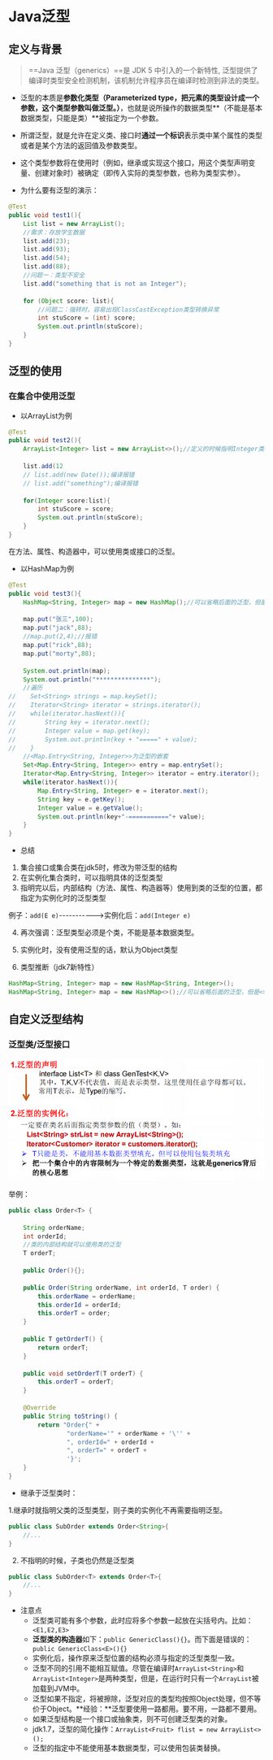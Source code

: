 # Java泛型

## 定义与背景

> ==Java 泛型（generics）==是 JDK 5 中引入的一个新特性, 泛型提供了编译时类型安全检测机制，该机制允许程序员在编译时检测到非法的类型。

- 泛型的本质是**参数化类型（Parameterized type，把元素的类型设计成一个参数，这个类型参数叫做泛型。）**，也就是说所操作的数据类型**（不能是基本数据类型，只能是类）**被指定为一个参数。

- 所谓泛型，就是允许在定义类、接口时**通过一个标识**表示类中某个属性的类型或者是某个方法的返回值及参数类型。

- 这个类型参数将在使用时（例如，继承或实现这个接口，用这个类型声明变量、创建对象时）被确定（即传入实际的类型参数，也称为类型实参）。

- 为什么要有泛型的演示：

```java
@Test
public void test1(){
    List list = new ArrayList();
    //需求：存放学生数据
    list.add(23);
    list.add(93);
    list.add(54);
    list.add(88);
    //问题一：类型不安全
    list.add("something that is not an Integer");

    for (Object score: list){
        //问题二：强转时，容易出现ClassCastException类型转换异常
        int stuScore = (int) score;
        System.out.println(stuScore);
    }
}
```

## 泛型的使用

### 在集合中使用泛型

- 以ArrayList为例

```java
@Test
public void test2(){
    ArrayList<Integer> list = new ArrayList<>();//定义的时候指明Integer类型

    list.add(12
    // list.add(new Date());编译报错
    // list.add("something");编译报错

    for(Integer score:list){
        int stuScore = score;
        System.out.println(stuScore);
    }
}
```

在方法、属性、构造器中，可以使用类或接口的泛型。

- 以HashMap为例

```java
@Test
public void test3(){
    HashMap<String, Integer> map = new HashMap();//可以省略后面的泛型，但是<>不能省略

    map.put("张三",100);
    map.put("jack",88);
    //map.put(2,4);//报错
    map.put("rick",88);
    map.put("morty",88);

    System.out.println(map);
    System.out.println("***************");
    //遍历
//    Set<String> strings = map.keySet();
//    Iterator<String> iterator = strings.iterator();
//    while(iterator.hasNext()){
//        String key = iterator.next();
//        Integer value = map.get(key);
//        System.out.println(key + "=====" + value);
//    }
    //<Map.Entry<String, Integer>>为泛型的嵌套
    Set<Map.Entry<String, Integer>> entry = map.entrySet();
    Iterator<Map.Entry<String, Integer>> iterator = entry.iterator();
    while(iterator.hasNext()){
        Map.Entry<String, Integer> e = iterator.next();
        String key = e.getKey();
        Integer value = e.getValue();
        System.out.println(key+"-==========="+ value);
    }
}
```

- 总结

1. 集合接口或集合类在jdk5时，修改为带泛型的结构
2. 在实例化集合类时，可以指明具体的泛型类型
3. 指明完以后，内部结构（方法、属性、构造器等）使用到类的泛型的位置，都指定为实例化时的泛型类型

例子：`add(E e)`----------->实例化后：`add(Integer e)`

4. 再次强调：泛型类型必须是个类，不能是基本数据类型。
5. 实例化时，没有使用泛型的话，默认为Object类型

6. 类型推断（jdk7新特性）

```java
HashMap<String, Integer> map = new HashMap<String, Integer>();
HashMap<String, Integer> map = new HashMap<>();//可以省略后面的泛型，但是<>不能省略
```

## 自定义泛型结构

### 泛型类/泛型接口

![image-20210803085143981](images/image-20210803085143981.png)

举例：

```java
public class Order<T> {

    String orderName;
    int orderId;
    //类的内部结构就可以使用类的泛型
    T orderT;

    public Order(){};

    public Order(String orderName, int orderId, T order) {
        this.orderName = orderName;
        this.orderId = orderId;
        this.orderT = order;
    }

    public T getOrderT() {
        return orderT;
    }

    public void setOrderT(T orderT) {
        this.orderT = orderT;
    }

    @Override
    public String toString() {
        return "Order{" +
                "orderName='" + orderName + '\'' +
                ", orderId=" + orderId +
                ", orderT=" + orderT +
                '}';
    }
}
```

- 继承于泛型类时：

1.继承时就指明父类的泛型类型，则子类的实例化不再需要指明泛型。

```java
public class SubOrder extends Order<String>{
    //...
}
```

2. 不指明的时候，子类也仍然是泛型类

```JAVA
public class SubOrder<T> extends Order<T>{
    //...
}
```

- 注意点
  - 泛型类可能有多个参数，此时应将多个参数一起放在尖括号内。比如：`<E1,E2,E3>`
  - **泛型类的构造器**如下：`public GenericClass(){}`。而下面是错误的：`public GenericClass<E>(){}`
  - 实例化后，操作原来泛型位置的结构必须与指定的泛型类型一致。
  -  泛型不同的引用不能相互赋值。尽管在编译时`ArrayList<String>`和`ArrayList<Integer>`是两种类型，但是，在运行时只有一个`ArrayList`被加载到JVM中。
  -  泛型如果不指定，将被擦除，泛型对应的类型均按照Object处理，但不等价于Object。**经验：**泛型要使用一路都用。要不用，一路都不要用。
  -  如果泛型结构是一个接口或抽象类，则不可创建泛型类的对象。
  - jdk1.7，泛型的简化操作：`ArrayList<Fruit> flist = new ArrayList<>();`
  - 泛型的指定中不能使用基本数据类型，可以使用包装类替换。











































































































